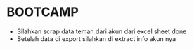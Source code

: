 # BOOTCAMP

* Silahkan scrap data teman dari akun dari excel sheet done
* Setelah data di export silahkan di extract info akun nya
